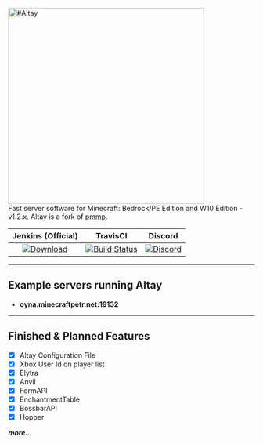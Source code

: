 <img src="https://i.hizliresim.com/6JPM7P.png" alt="#Altay" width=400px></img>              
Fast server software for Minecraft: Bedrock/PE Edition and W10 Edition - v1.2.x. Altay is a fork of [pmmp](https://github.com/pmmp/PocketMine-MP).      
       
| Jenkins (Official) | TravisCI | Discord |
| :---: | :---: | :---: |
| [![Download](https://img.shields.io/badge/download-latest-blue.svg)](http://turanic.io:8080/job/Altay/) | [![Build Status](https://travis-ci.org/TuranicTeam/Altay.svg?branch=master)](https://travis-ci.org/TuranicTeam/Altay) | [![Discord](https://camo.githubusercontent.com/455152269a0ed38255ed15e375084d4dd08e0c98/68747470733a2f2f696d672e736869656c64732e696f2f62616467652f636861742d6f6e253230646973636f72642d3732383944412e737667)](https://discord.gg/4GZxrdk) |

-------------
Example servers running Altay
--------------------
- **oyna.minecraftpetr.net:19132**
------------     
    
## Finished & Planned Features
 - [x] Altay Configuration File
 - [x] Xbox User Id on player list
 - [x] Elytra
 - [x] Anvil
 - [x] FormAPI
 - [x] EnchantmentTable
 - [x] BossbarAPI
 - [x] Hopper
 
***more...***
